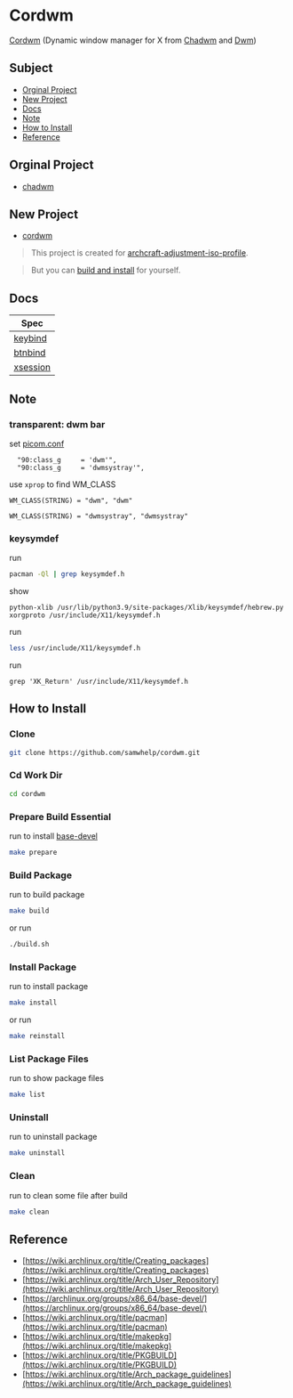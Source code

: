 
# Cordwm

[Cordwm](https://github.com/samwhelp/cordwm) (Dynamic window manager for X from [Chadwm](https://github.com/siduck76/chadwm) and [Dwm](https://aur.archlinux.org/packages/dwm/))

## Subject

* [Orginal Project](#orginal-project)
* [New Project](#new-project)
* [Docs](#docs)
* [Note](#note)
* [How to Install](#how-to-install)
* [Reference](#reference)


## Orginal Project

* [chadwm](https://github.com/siduck76/chadwm)


## New Project

* [cordwm](https://github.com/samwhelp/cordwm)

> This project is created for [archcraft-adjustment-iso-profile](https://github.com/samwhelp/archcraft-adjustment-iso-profile/blob/main/iso-profile/openbox/adjustment-openbox-with-tint/profile/packages.x86_64#L768).

> But you can [build and install]((#how-to-install)) for yourself.

## Docs

| Spec |
| --- |
| [keybind](https://github.com/samwhelp/cordwm/blob/main/asset/usr/share/cordwm/docs/spec-keybind.md) |
| [btnbind](https://github.com/samwhelp/cordwm/blob/main/asset/usr/share/cordwm/docs/spec-btnbind.md) |
| [xsession](https://github.com/samwhelp/cordwm/blob/main/asset/usr/share/cordwm/docs/spec-boot.md) |


## Note

### transparent: dwm bar

set [picom.conf](asset/usr/share/cordwm/config/cordwm/share/style-profile/main/picom/picom.conf#L231)

```
  "90:class_g     = 'dwm'",
  "90:class_g     = 'dwmsystray'",
```

use `xprop` to find WM_CLASS

```
WM_CLASS(STRING) = "dwm", "dwm"
```

```
WM_CLASS(STRING) = "dwmsystray", "dwmsystray"
```

### keysymdef

run

``` sh
pacman -Ql | grep keysymdef.h
```

show

```
python-xlib /usr/lib/python3.9/site-packages/Xlib/keysymdef/hebrew.py
xorgproto /usr/include/X11/keysymdef.h
```

run

``` sh
less /usr/include/X11/keysymdef.h
```


run

```
grep 'XK_Return' /usr/include/X11/keysymdef.h
```


## How to Install

### Clone

``` sh
git clone https://github.com/samwhelp/cordwm.git
```

### Cd Work Dir

``` sh
cd cordwm
```

### Prepare Build Essential

run to install [base-devel](https://archlinux.org/groups/x86_64/base-devel/)

``` sh
make prepare
```

### Build Package

run to build package

``` sh
make build
```

or run

``` sh
./build.sh
```

### Install Package


run to install package

``` sh
make install
```

or run

``` sh
make reinstall
```

### List Package Files

run to show package files

``` sh
make list
```

### Uninstall

run to uninstall package

``` sh
make uninstall
```

### Clean

run to clean some file after build

``` sh
make clean
```


## Reference

* [https://wiki.archlinux.org/title/Creating_packages](https://wiki.archlinux.org/title/Creating_packages)
* [https://wiki.archlinux.org/title/Arch_User_Repository](https://wiki.archlinux.org/title/Arch_User_Repository)
* [https://archlinux.org/groups/x86_64/base-devel/](https://archlinux.org/groups/x86_64/base-devel/)
* [https://wiki.archlinux.org/title/pacman](https://wiki.archlinux.org/title/pacman)
* [https://wiki.archlinux.org/title/makepkg](https://wiki.archlinux.org/title/makepkg)
* [https://wiki.archlinux.org/title/PKGBUILD](https://wiki.archlinux.org/title/PKGBUILD)
* [https://wiki.archlinux.org/title/Arch_package_guidelines](https://wiki.archlinux.org/title/Arch_package_guidelines)
